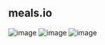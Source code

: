 ## meals.io
![image](https://user-images.githubusercontent.com/56589966/233550624-3138570f-4699-4fb3-9c4a-917ddbe06e28.png)
![image](https://user-images.githubusercontent.com/56589966/233550685-22001232-e0aa-4440-ba3c-d1babd829c45.png)
![image](https://user-images.githubusercontent.com/56589966/233550761-df0ebd8d-579e-4d00-abd0-09dd76956dd5.png)

